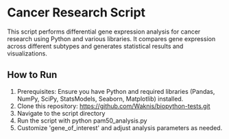 # Cancer Research Script

This script performs differential gene expression analysis for cancer research using Python and various libraries. It compares gene expression across different subtypes and generates statistical results and visualizations.

## How to Run

1. Prerequisites: Ensure you have Python and required libraries (Pandas, NumPy, SciPy, StatsModels, Seaborn, Matplotlib) installed.
2. Clone this repository: https://github.com/Waknis/biopython-tests.git
3. Navigate to the script directory
4. Run the script with python pam50_analysis.py
5. Customize 'gene_of_interest' and adjust analysis parameters as needed.
